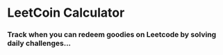 # LeetCoin Calculator

### Track when you can redeem goodies on Leetcode by solving daily challenges...